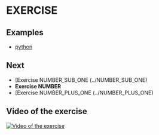# EXERCISE

## Examples

- [python](python)

## Next

- [Exercise NUMBER_SUB_ONE (../NUMBER_SUB_ONE)
- **Exercise NUMBER**
- [Exercise NUMBER_PLUS_ONE (../NUMBER_PLUS_ONE)

## Video of the exercise

[![Video of the exercise](https://img.youtube.com/vi/VIDEO_ID/maxresdefault.jpg)](https://youtu.be/VIDEO_ID)
